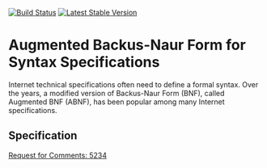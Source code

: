 [![Build Status](https://travis-ci.org/robert-horvath/abnf.svg?branch=master)](https://travis-ci.org/robert-horvath/abnf)
[![Latest Stable Version](https://img.shields.io/packagist/v/robert/abnf.svg)](https://packagist.org/packages/robert/abnf)

# Augmented Backus-Naur Form for Syntax Specifications
Internet technical specifications often need to define a formal syntax. Over the years, a modified version of Backus-Naur Form (BNF), called Augmented BNF (ABNF), has been popular among many Internet specifications.

## Specification
[Request for Comments: 5234](https://tools.ietf.org/html/rfc5234)
